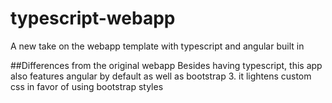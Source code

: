 typescript-webapp
=================

A new take on the webapp template with typescript and angular built in

##Differences from the original webapp
Besides having typescript, this app also features angular by default as well as bootstrap 3. it lightens custom css in favor of using bootstrap styles
